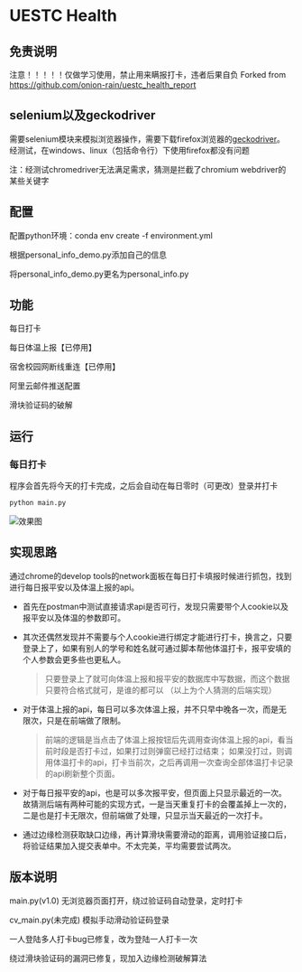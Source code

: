 # UESTC Health

## 免责说明

注意！！！！！仅做学习使用，禁止用来瞒报打卡，违者后果自负
Forked from https://github.com/onion-rain/uestc_health_report

## selenium以及geckodriver

需要selenium模块来模拟浏览器操作，需要下载firefox浏览器的[geckodriver](https://github.com/mozilla/geckodriver/releases)。
经测试，在windows、linux（包括命令行）下使用firefox都没有问题

注：经测试chromedriver无法满足需求，猜测是拦截了chromium webdriver的某些关键字

## 配置

配置python环境：conda env create -f environment.yml

根据personal_info_demo.py添加自己的信息  

将personal_info_demo.py更名为personal_info.py  

## 功能

每日打卡  

每日体温上报【已停用】  

宿舍校园网断线重连【已停用】  

阿里云邮件推送配置  

滑块验证码的破解  

## 运行

### 每日打卡

程序会首先将今天的打卡完成，之后会自动在每日零时（可更改）登录并打卡

```bash
python main.py
```
![效果图](readme_imgs/2.jpg)


## 实现思路
通过chrome的develop tools的network面板在每日打卡填报时候进行抓包，找到进行每日报平安以及体温上报的api。
+ 首先在postman中测试直接请求api是否可行，发现只需要带个人cookie以及报平安以及体温的参数即可。
 
+ 其次还偶然发现并不需要与个人cookie进行绑定才能进行打卡，换言之，只要登录上了，如果有别人的学号和姓名就可通过脚本帮他体温打卡，报平安填的个人参数会更多些也更私人。
    > 只要登录上了就可向体温上报和报平安的数据库中写数据，而这个数据只要符合格式就可，是谁的都可以
    >（以上为个人猜测的后端实现）

+ 对于体温上报的api，每日可以多次体温上报，并不只早中晚各一次，而是无限次，只是在前端做了限制。
    > 前端的逻辑是当点击了体温上报按钮后先调用查询体温上报的api，看当前时段是否打卡过，如果打过则弹窗已经打过结束；
    > 如果没打过，则调用体温打卡的api，打卡当前次，之后再调用一次查询全部体温打卡记录的api刷新整个页面。
  
+ 对于每日报平安的api，也是可以多次报平安，但页面上只显示最近的一次。故猜测后端有两种可能的实现方式，一是当天重复打卡的会覆盖掉上一次的，二是也是打卡无限次，但前端做了处理，只显示当天最近的一次打卡。

+ 通过边缘检测获取缺口边缘，再计算滑块需要滑动的距离，调用验证接口后，将验证结果加入提交表单中。不太完美，平均需要尝试两次。

## 版本说明

main.py(v1.0) 无浏览器页面打开，绕过验证码自动登录，定时打卡

cv_main.py(未完成) 模拟手动滑动验证码登录

一人登陆多人打卡bug已修复，改为登陆一人打卡一次

绕过滑块验证码的漏洞已修复，现加入边缘检测破解算法
